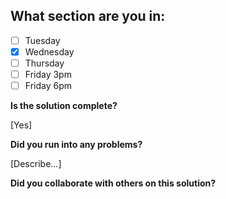 <!--
  CTP STUDENTS
  Use this pull request template to provide assignment submissions.
  If you plan on continuing to work on the code, you can open the
  pull request as a DRAFT. When done open the pull request.
-->

<!--
TITLE: Include your section in the pull request title
 -->

## What section are you in:

- [ ] Tuesday
- [X] Wednesday
- [ ] Thursday
- [ ] Friday 3pm
- [ ] Friday 6pm

**Is the solution complete?**

[Yes]

**Did you run into any problems?**

[Describe...]

**Did you collaborate with others on this solution?**

<!--
  No, however I used a lot of resources from W3Schools: https://www.w3schools.com/howto/howto_css_rounded_images.asp
-->